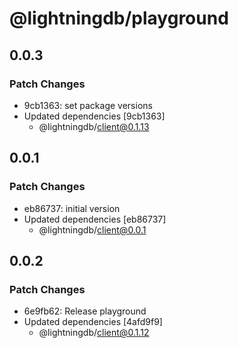 # @lightningdb/playground

## 0.0.3

### Patch Changes

- 9cb1363: set package versions
- Updated dependencies [9cb1363]
  - @lightningdb/client@0.1.13

## 0.0.1

### Patch Changes

- eb86737: initial version
- Updated dependencies [eb86737]
  - @lightningdb/client@0.0.1

## 0.0.2

### Patch Changes

- 6e9fb62: Release playground
- Updated dependencies [4afd9f9]
  - @lightningdb/client@0.1.12
